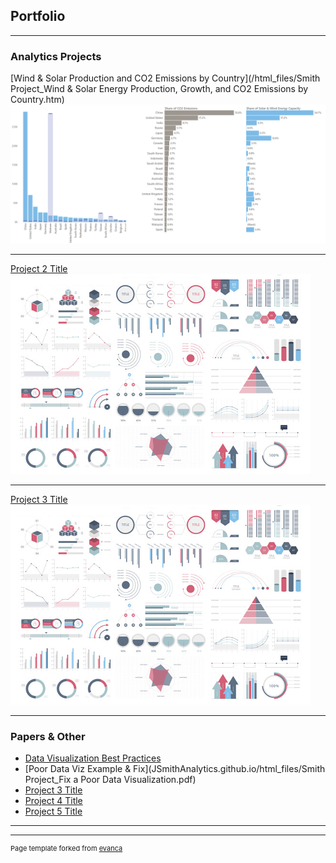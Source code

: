 ## Portfolio

---

### Analytics Projects 

[Wind & Solar Production and CO2 Emissions by Country](/html_files/Smith Project_Wind & Solar Energy Production, Growth, and CO2 Emissions by Country.htm)
<img src="images/Solar & Wind Thumbnail.png"/>

---
[Project 2 Title](/pdf/sample_presentation.pdf)
<img src="images/dummy_thumbnail.jpg?raw=true"/>

---
[Project 3 Title](http://example.com/)
<img src="images/dummy_thumbnail.jpg?raw=true"/>

---

### Papers & Other

- [Data Visualization Best Practices](http://example.com/)
- [Poor Data Viz Example & Fix](JSmithAnalytics.github.io/html_files/Smith Project_Fix a Poor Data Visualization.pdf)
- [Project 3 Title](http://example.com/)
- [Project 4 Title](http://example.com/)
- [Project 5 Title](http://example.com/)

---




---
<p style="font-size:11px">Page template forked from <a href="https://github.com/evanca/quick-portfolio">evanca</a></p>
<!-- Remove above link if you don't want to attibute -->
